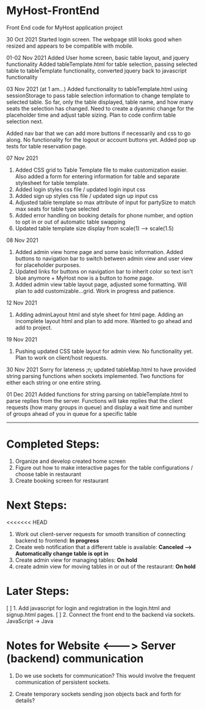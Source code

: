 # MyHost-FrontEnd
Front End code for MyHost application project

30 Oct 2021
Started login screen. The webpage still looks good when resized and appears to be compatible with mobile.

01-02 Nov 2021
Added User home screen, basic table layout, and jquery functionality
Added tableTemplate.html for table selection, passing selected table to tableTemplate functionality, converted jquery back to javascript functionality

03 Nov 2021 (at 1 am...)
Added functionality to tableTemplate.html using sessionStorage to pass table selection information to change template to selected table. So far, only the table displayed, table name,
and how many seats the selection has changed. Need to create a dyanmic change for the placeholder time and adjust table sizing. Plan to code confirm table selection next.

Added nav bar that we can add more buttons if necessarily and css to go along. No functionality for the logout or account buttons yet.
Added pop up tests for table reservation page.

07 Nov 2021
1. Added CSS grid to Table Template file to make customization easier. Also added a form for entering information for table and separate stylesheet for table template.
2. Added login styles css file / updated login input css
3. Added sign up styles css file / updated sign up input css
4. Adjusted table template so max attribute of input for partySize to match max seats for table type selected
5. Added error handling on booking details for phone number, and option to opt in or out of automatic table swapping
6. Updated table template size display from scale(1) --> scale(1.5)

08 Nov 2021
1. Added admin view home page and some basic information. Added buttons to navigation bar to switch between admin view and user view for placeholder purposes.
2. Updated links for buttons on navigation bar to inherit color so text isn't blue anymore + MyHost now is a button to home page.
3. Added admin view table layout page, adjusted some formatting. Will plan to add customizable...grid. Work in progress and patience.

12 Nov 2021
1. Adding adminLayout html and style sheet for html page. Adding an incomplete layout html and plan to add more. Wanted to go ahead and add to project.

19 Nov 2021
1. Pushing updated CSS table layout for admin view. No functionality yet. Plan to work on client/host requests.

30 Nov 2021
Sorry for lateness ;n; updated tableMap.html to have provided string parsing functions when sockets implemented. Two functions for either each string or one entire string.

01 Dec 2021
Added functions for string parsing on tableTemplate.html to parse replies from the server. Functions will take replies that the client requests (how many groups in queue) and display
a wait time and number of groups ahead of you in queue for a specific table

-----------------------------------------------
# Completed Steps:
1. Organize and develop created home screen
2. Figure out how to make interactive pages for the table configurations / choose table in restaurant
3. Create booking screen for restaurant

# Next Steps:
<<<<<<< HEAD
1. Work out client-server requests for smooth transition of connecting backend to frontend: **In progress**
2. Create web notification that a different table is available: **Canceled --> Automatically change table is opt in**
3. Create admin view for managing tables: **On hold**
4. create admin view for moving tables in or out of the restaurant: **On hold**

# Later Steps:
[ ] 1. Add javascript for login and registration in the login.html and signup.html pages. 
[ ] 2. Connect the front end to the backend via sockets. JavaScript -> Java



# Notes for Website <---> Server (backend) communication
1. Do we use sockets for communication? 
   This would involve the frequent communication of persistent sockets.

2. Create temporary sockets sending json objects back and forth for details? 






